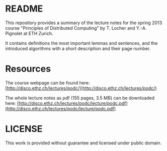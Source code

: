 # README

This repository provides a summary of the lecture notes for the spring 2013 course 
"Principles of Distributed Computing" by T. Locher and Y.-A. Pignolet at ETH Zurich.

It contains definitions the most important lemmas and sentences, and the introduced 
algorithms with a short description and their page number.


# Resources

The course webpage can be found here: [http://disco.ethz.ch/lectures/podc/](http://disco.ethz.ch/lectures/podc/)

The whole lecture notes as pdf (155 pages, 3.5 MB) can be downloaded here: [http://disco.ethz.ch/lectures/podc/lecture/podc.pdf](http://disco.ethz.ch/lectures/podc/lecture/podc.pdf)


# LICENSE

This work is provided without guarantee and licensed under public domain.